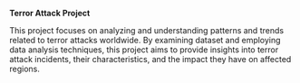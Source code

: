 **Terror Attack Project**

This project focuses on analyzing and understanding patterns and trends related to terror attacks worldwide. By examining dataset and employing data analysis techniques, this project aims to provide insights into terror attack incidents, their characteristics, and the impact they have on affected regions.
